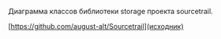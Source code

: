 Диаграмма классов библиотеки storage проекта sourcetrail.

[https://github.com/august-alt/Sourcetrail](исходник)
